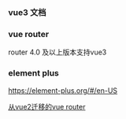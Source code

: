 ### vue3 文档

### vue router 
router 4.0 及以上版本支持vue3

### element plus
https://element-plus.org/#/en-US


[从vue2迁移的vue router](https://next.router.vuejs.org/guide/migration/index.html#routes-option-is-required-in-options)